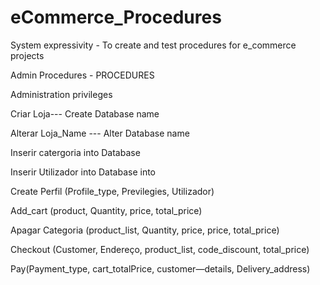 # eCommerce_Procedures
System expressivity - To create and test procedures for e_commerce projects

Admin Procedures - PROCEDURES

Administration privileges

Criar Loja--- Create Database name

Alterar Loja_Name --- Alter Database name

Inserir catergoria into Database

Inserir Utilizador into Database into 

Create Perfil (Profile_type, Previlegies, Utilizador)

Add_cart (product, Quantity, price, total_price)

Apagar Categoria (product_list, Quantity, price, price, total_price)

Checkout (Customer, Endereço, product_list, code_discount, total_price)

Pay(Payment_type, cart_totalPrice, customer—details, Delivery_address)


